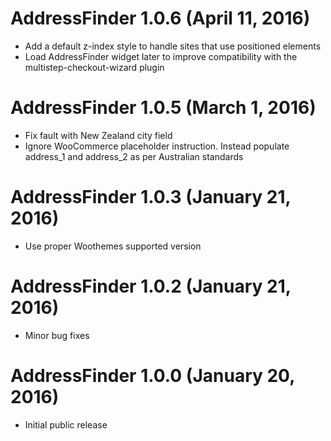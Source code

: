 # AddressFinder 1.0.6 (April 11, 2016) #

* Add a default z-index style to handle sites that use positioned elements
* Load AddressFinder widget later to improve compatibility with the multistep-checkout-wizard plugin

# AddressFinder 1.0.5 (March 1, 2016) #

* Fix fault with New Zealand city field
* Ignore WooCommerce placeholder instruction. Instead populate address_1 and address_2 as per Australian standards

# AddressFinder 1.0.3 (January 21, 2016) #

* Use proper Woothemes supported version

# AddressFinder 1.0.2 (January 21, 2016) #

* Minor bug fixes

# AddressFinder 1.0.0 (January 20, 2016) #

* Initial public release
